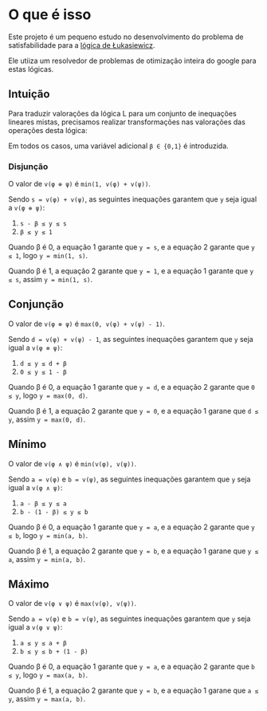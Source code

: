 
# O que é isso

Este projeto é um pequeno estudo no desenvolvimento do problema de satisfabilidade para a
[lógica de Łukasiewicz](https://en.wikipedia.org/wiki/%C5%81ukasiewicz_logic).

Ele utiiza um resolvedor de problemas de otimização inteira do google para
estas lógicas.

## Intuição

Para traduzir valorações da lógica L para um conjunto de inequações lineares mistas,
precisamos realizar transformações nas valorações das operações desta lógica:

Em todos os casos, uma variável adicional `β ∈ {0,1}` é introduzida.

### Disjunção

O valor de `v(φ ⊕ ψ)` é `min(1, v(φ) + v(ψ))`.

Sendo `s = v(φ) + v(ψ)`, as seguintes inequações garantem que
`y` seja igual a `v(φ ⊕ ψ)`:

1. `s - β ≤ y ≤ s`
2. `β ≤ y ≤ 1`

Quando β é 0, a equação 1 garante que `y = s`,
e a equação 2 garante que `y ≤ 1`, logo `y = min(1, s)`.

Quando β é 1, a equação 2 garante que `y = 1`,
e a equação 1 garante que `y ≤ s`, assim `y = min(1, s)`.

## Conjunção

O valor de `v(φ ⊗ ψ)` é `max(0, v(φ) + v(ψ) - 1)`.

Sendo `d = v(φ) + v(ψ) - 1`, as seguintes inequações garantem que
`y` seja igual a `v(φ ⊗ ψ)`:

1. `d ≤ y ≤ d + β`
2. `0 ≤ y ≤ 1 - β`

Quando β é 0, a equação 1 garante que `y = d`,
e a equação 2 garante que `0 ≤ y`, logo `y = max(0, d)`.

Quando β é 1, a equação 2 garante que `y = 0`,
e a equação 1 garane que `d ≤ y`, assim `y = max(0, d)`.

## Mínimo

O valor de `v(φ ∧ ψ)` é `min(v(φ), v(ψ))`.

Sendo `a = v(φ)` e `b = v(ψ)`, as seguintes inequações garantem que
`y` seja igual a `v(φ ∧ ψ)`:

1. `a - β ≤ y ≤ a`
2. `b - (1 - β) ≤ y ≤ b`

Quando β é 0, a equação 1 garante que `y = a`,
e a equação 2 garante que `y ≤ b`, logo `y = min(a, b)`.

Quando β é 1, a equação 2 garante que `y = b`,
e a equação 1 garane que `y ≤ a`, assim `y = min(a, b)`.

## Máximo

O valor de `v(φ ∨ ψ)` é `max(v(φ), v(ψ))`.

Sendo `a = v(φ)` e `b = v(ψ)`, as seguintes inequações garantem que
`y` seja igual a `v(φ ∨ ψ)`:

1. `a ≤ y ≤ a + β`
2. `b ≤ y ≤ b + (1 - β)`

Quando β é 0, a equação 1 garante que `y = a`,
e a equação 2 garante que `b ≤ y`, logo `y = max(a, b)`.

Quando β é 1, a equação 2 garante que `y = b`,
e a equação 1 garane que `a ≤ y`, assim `y = max(a, b)`.

